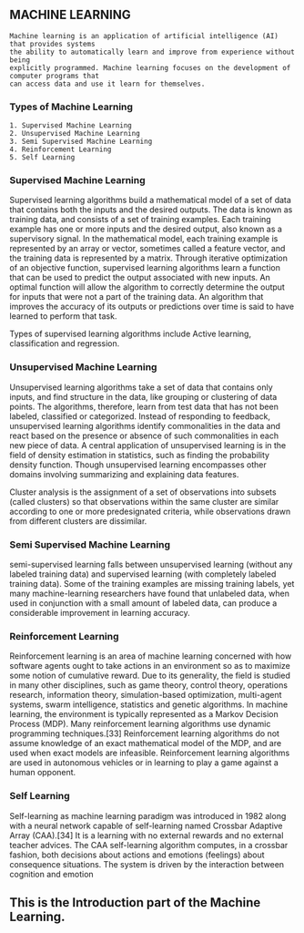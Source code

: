 ## MACHINE LEARNING
```
Machine learning is an application of artificial intelligence (AI) that provides systems
the ability to automatically learn and improve from experience without being 
explicitly programmed. Machine learning focuses on the development of computer programs that 
can access data and use it learn for themselves.

```
### Types of Machine Learning 

```
1. Supervised Machine Learning
2. Unsupervised Machine Learning
3. Semi Supervised Machine Learning
4. Reinforcement Learning
5. Self Learning

```
### Supervised Machine Learning
Supervised learning algorithms build a mathematical model of a set of data that contains both the inputs and the desired outputs.
The data is known as training data, and consists of a set of training examples. Each training example has one or more inputs and the desired output, also known as a supervisory signal. In the mathematical model, each training example is represented by an array or vector, sometimes called a feature vector, and the training data is represented by a matrix. Through iterative optimization of an objective function, supervised learning algorithms learn a function that can be used to predict the output associated with new inputs.
An optimal function will allow the algorithm to correctly determine the output for inputs that were not a part of the training data. An algorithm that improves the accuracy of its outputs or predictions over time is said to have learned to perform that task.

Types of supervised learning algorithms include Active learning, classification and regression.

### Unsupervised Machine Learning

Unsupervised learning algorithms take a set of data that contains only inputs, and find structure in the data, like grouping or clustering of data points. 
The algorithms, therefore, learn from test data that has not been labeled, classified or categorized. 
Instead of responding to feedback, unsupervised learning algorithms identify commonalities in the data and react based on the presence or absence of such commonalities in each new piece of data. 
A central application of unsupervised learning is in the field of density estimation in statistics, such as finding the probability density function.
Though unsupervised learning encompasses other domains involving summarizing and explaining data features.

Cluster analysis is the assignment of a set of observations into subsets (called clusters) so that observations within the same cluster are similar according to one or more predesignated criteria, while observations drawn from different clusters are dissimilar. 

### Semi Supervised Machine Learning
semi-supervised learning falls between unsupervised learning (without any labeled training data) and supervised learning (with completely labeled training data). Some of the training examples are missing training labels, yet many machine-learning researchers have found that unlabeled data, when used in conjunction with a small amount of labeled data, can produce a considerable improvement in learning accuracy.
### Reinforcement Learning
Reinforcement learning is an area of machine learning concerned with how software agents ought to take actions in an environment so as to maximize some notion of cumulative reward. Due to its generality, the field is studied in many other disciplines, such as game theory, control theory, operations research, information theory, simulation-based optimization, multi-agent systems, swarm intelligence, statistics and genetic algorithms. In machine learning, the environment is typically represented as a Markov Decision Process (MDP). Many reinforcement learning algorithms use dynamic programming techniques.[33] Reinforcement learning algorithms do not assume knowledge of an exact mathematical model of the MDP, and are used when exact models are infeasible. Reinforcement learning algorithms are used in autonomous vehicles or in learning to play a game against a human opponent.

### Self Learning
Self-learning as machine learning paradigm was introduced in 1982 along with a neural network capable of self-learning named Crossbar Adaptive Array (CAA).[34] It is a learning with no external rewards and no external teacher advices. The CAA self-learning algorithm computes, in a crossbar fashion, both decisions about actions and emotions (feelings) about consequence situations. The system is driven by the interaction between cognition and emotion

## This is the Introduction part of the Machine Learning.
